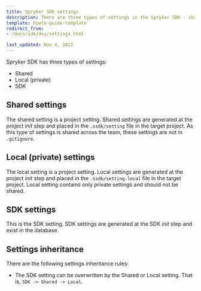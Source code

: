 ```yaml
---
title: Spryker SDK settings
description: There are three types of settings in the Spryker SDK - shared, local(private), and SDK.
template: howto-guide-template
redirect_from:
- /docs/sdk/dev/settings.html

last_updated: Nov 4, 2022
---
```


Spryker SDK has three types of settings:
- Shared
- Local (private)
- SDK

## Shared settings

The shared setting is a project setting.
Shared settings are generated at the project *init* step and placed in the `.ssdk/setting` file in the target project.
As this type of settings is shared across the team, these settings are not in `.gitignore`.

## Local (private) settings

The local setting is a project setting.
Local settings are generated at the project *init* step and placed in the `.ssdk/setting.local` file in the target project.
Local setting contains only private settings and should not be shared.

## SDK settings

This is the SDK setting. SDK settings are generated at the SDK *init* step and exist in the database.

## Settings inheritance

There are the following settings inheritance rules:

- The SDK setting can be overwritten by the Shared or Local setting. That is, `SDK -> Shared -> Local`.
